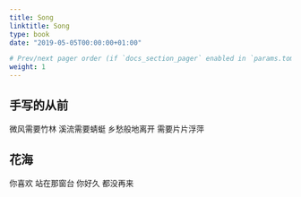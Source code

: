 ```yaml
---
title: Song
linktitle: Song
type: book
date: "2019-05-05T00:00:00+01:00"

# Prev/next pager order (if `docs_section_pager` enabled in `params.toml`)
weight: 1
---
```


## 手写的从前

微风需要竹林
溪流需要蜻蜓
乡愁般地离开
需要片片浮萍

## 花海
你喜欢 站在那窗台
你好久 都没再来
